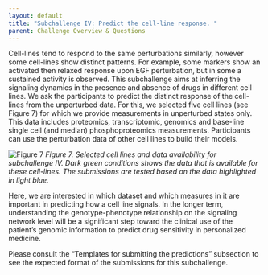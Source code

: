 ```yaml
---
layout: default
title: "Subchallenge IV: Predict the cell-line response. "
parent: Challenge Overview & Questions
---
```


Cell-lines tend to respond to the same perturbations similarly, however some cell-lines show distinct patterns. For example, some markers show an activated then relaxed response upon EGF perturbation, but in some a sustained activity is observed. This subchallenge aims at inferring the signaling dynamics in the presence and absence of drugs in different cell lines. We ask the participants to predict the distinct response of the cell-lines from the unperturbed data. For this, we selected five cell lines (see Figure 7) for which we provide measurements in unperturbed states only. This data includes proteomics, transcriptomic, genomics and base-line single cell (and median) phosphoproteomics measurements. Participants can use the perturbation data of other cell lines to build their models.

![Figure 7](../../../assets/images/challenge_overview/subchallenge_iv/figure7_aim2.jpg)
_Figure 7. Selected cell lines and data availability for subchallenge IV. Dark green conditions shows the data that is available for these cell-lines. The submissions are tested based on the data highlighted in light blue._

Here, we are interested in which dataset and which measures in it are important in predicting how a cell line signals. In the longer term, understanding the genotype-phenotype relationship on the signaling network level will be a significant step toward the clinical use of the patient’s genomic information to predict drug sensitivity in personalized medicine.

Please consult the “Templates for submitting the predictions” subsection to see the expected format of the submissions for this subchallenge.